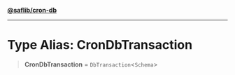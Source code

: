 [**@saflib/cron-db**](../index.md)

***

# Type Alias: CronDbTransaction

> **CronDbTransaction** = `DbTransaction`\<`Schema`\>
